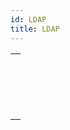 ```yaml
---
id: LDAP
title: LDAP
---
```

||
|---|
|[<!-- INCLUDE #_command_.LDAP LOGIN.Syntax -->](../../commands-legacy/ldap-login)<br/><!-- INCLUDE #_command_.LDAP LOGIN.Summary -->|
|[<!-- INCLUDE #_command_.LDAP LOGOUT.Syntax -->](../../commands-legacy/ldap-logout)<br/><!-- INCLUDE #_command_.LDAP LOGOUT.Summary -->|
|[<!-- INCLUDE #_command_.LDAP Search.Syntax -->](../../commands-legacy/ldap-search)<br/><!-- INCLUDE #_command_.LDAP Search.Summary -->|
|[<!-- INCLUDE #_command_.LDAP SEARCH ALL.Syntax -->](../../commands-legacy/ldap-search-all)<br/><!-- INCLUDE #_command_.LDAP SEARCH ALL.Summary -->|
